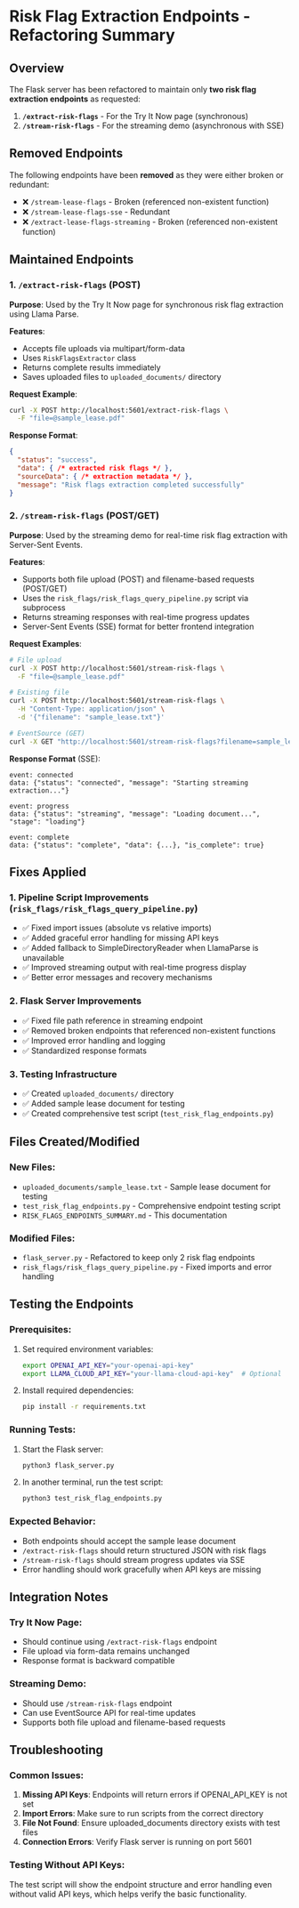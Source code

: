 # Risk Flag Extraction Endpoints - Refactoring Summary

## Overview
The Flask server has been refactored to maintain only **two risk flag extraction endpoints** as requested:

1. **`/extract-risk-flags`** - For the Try It Now page (synchronous)
2. **`/stream-risk-flags`** - For the streaming demo (asynchronous with SSE)

## Removed Endpoints
The following endpoints have been **removed** as they were either broken or redundant:

- ❌ `/stream-lease-flags` - Broken (referenced non-existent function)
- ❌ `/stream-lease-flags-sse` - Redundant
- ❌ `/extract-lease-flags-streaming` - Broken (referenced non-existent function)

## Maintained Endpoints

### 1. `/extract-risk-flags` (POST)
**Purpose**: Used by the Try It Now page for synchronous risk flag extraction using Llama Parse.

**Features**:
- Accepts file uploads via multipart/form-data
- Uses `RiskFlagsExtractor` class
- Returns complete results immediately
- Saves uploaded files to `uploaded_documents/` directory

**Request Example**:
```bash
curl -X POST http://localhost:5601/extract-risk-flags \
  -F "file=@sample_lease.pdf"
```

**Response Format**:
```json
{
  "status": "success",
  "data": { /* extracted risk flags */ },
  "sourceData": { /* extraction metadata */ },
  "message": "Risk flags extraction completed successfully"
}
```

### 2. `/stream-risk-flags` (POST/GET)
**Purpose**: Used by the streaming demo for real-time risk flag extraction with Server-Sent Events.

**Features**:
- Supports both file upload (POST) and filename-based requests (POST/GET)
- Uses the `risk_flags/risk_flags_query_pipeline.py` script via subprocess
- Returns streaming responses with real-time progress updates
- Server-Sent Events (SSE) format for better frontend integration

**Request Examples**:
```bash
# File upload
curl -X POST http://localhost:5601/stream-risk-flags \
  -F "file=@sample_lease.pdf"

# Existing file
curl -X POST http://localhost:5601/stream-risk-flags \
  -H "Content-Type: application/json" \
  -d '{"filename": "sample_lease.txt"}'

# EventSource (GET)
curl -X GET "http://localhost:5601/stream-risk-flags?filename=sample_lease.txt"
```

**Response Format** (SSE):
```
event: connected
data: {"status": "connected", "message": "Starting streaming extraction..."}

event: progress
data: {"status": "streaming", "message": "Loading document...", "stage": "loading"}

event: complete
data: {"status": "complete", "data": {...}, "is_complete": true}
```

## Fixes Applied

### 1. Pipeline Script Improvements (`risk_flags/risk_flags_query_pipeline.py`)
- ✅ Fixed import issues (absolute vs relative imports)
- ✅ Added graceful error handling for missing API keys
- ✅ Added fallback to SimpleDirectoryReader when LlamaParse is unavailable
- ✅ Improved streaming output with real-time progress display
- ✅ Better error messages and recovery mechanisms

### 2. Flask Server Improvements
- ✅ Fixed file path reference in streaming endpoint
- ✅ Removed broken endpoints that referenced non-existent functions
- ✅ Improved error handling and logging
- ✅ Standardized response formats

### 3. Testing Infrastructure
- ✅ Created `uploaded_documents/` directory
- ✅ Added sample lease document for testing
- ✅ Created comprehensive test script (`test_risk_flag_endpoints.py`)

## Files Created/Modified

### New Files:
- `uploaded_documents/sample_lease.txt` - Sample lease document for testing
- `test_risk_flag_endpoints.py` - Comprehensive endpoint testing script
- `RISK_FLAGS_ENDPOINTS_SUMMARY.md` - This documentation

### Modified Files:
- `flask_server.py` - Refactored to keep only 2 risk flag endpoints
- `risk_flags/risk_flags_query_pipeline.py` - Fixed imports and error handling

## Testing the Endpoints

### Prerequisites:
1. Set required environment variables:
   ```bash
   export OPENAI_API_KEY="your-openai-api-key"
   export LLAMA_CLOUD_API_KEY="your-llama-cloud-api-key"  # Optional
   ```

2. Install required dependencies:
   ```bash
   pip install -r requirements.txt
   ```

### Running Tests:
1. Start the Flask server:
   ```bash
   python3 flask_server.py
   ```

2. In another terminal, run the test script:
   ```bash
   python3 test_risk_flag_endpoints.py
   ```

### Expected Behavior:
- Both endpoints should accept the sample lease document
- `/extract-risk-flags` should return structured JSON with risk flags
- `/stream-risk-flags` should stream progress updates via SSE
- Error handling should work gracefully when API keys are missing

## Integration Notes

### Try It Now Page:
- Should continue using `/extract-risk-flags` endpoint
- File upload via form-data remains unchanged
- Response format is backward compatible

### Streaming Demo:
- Should use `/stream-risk-flags` endpoint  
- Can use EventSource API for real-time updates
- Supports both file upload and filename-based requests

## Troubleshooting

### Common Issues:
1. **Missing API Keys**: Endpoints will return errors if OPENAI_API_KEY is not set
2. **Import Errors**: Make sure to run scripts from the correct directory
3. **File Not Found**: Ensure uploaded_documents directory exists with test files
4. **Connection Errors**: Verify Flask server is running on port 5601

### Testing Without API Keys:
The test script will show the endpoint structure and error handling even without valid API keys, which helps verify the basic functionality.
